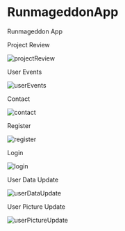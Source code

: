 # RunmageddonApp
Runmageddon App

Project Review

![projectReview](https://user-images.githubusercontent.com/75526352/119489439-fbda6680-bd5b-11eb-9b8f-d3ebb794a7be.gif)

User Events

![userEvents](https://user-images.githubusercontent.com/75526352/119489486-085ebf00-bd5c-11eb-9421-a7ae2ed43beb.gif)

Contact

![contact](https://user-images.githubusercontent.com/75526352/119489555-1a406200-bd5c-11eb-96c2-66e7ba2585f7.gif)

Register

![register](https://user-images.githubusercontent.com/75526352/119489558-1ad8f880-bd5c-11eb-8275-8f72b55094de.gif)

Login

![login](https://user-images.githubusercontent.com/75526352/119489565-1c0a2580-bd5c-11eb-8d08-2bb0031b6f34.gif)

User Data Update
    
![userDataUpdate](https://user-images.githubusercontent.com/75526352/119489582-1e6c7f80-bd5c-11eb-98eb-27aecae3c4aa.gif)

User Picture Update

![userPictureUpdate](https://user-images.githubusercontent.com/75526352/119489600-22000680-bd5c-11eb-86b9-4212f2ffebe0.gif)
  
